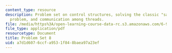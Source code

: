 ```yaml
---
content_type: resource
description: Problem set on control structures, solving the classic "same fringe"
  problem, and communication among threads.
file: /media/https%3A/open-learning-course-data-rc.s3.amazonaws.com/6-945-adventures-in-advanced-symbolic-programming-spring-2009/a7d1d6076ccfa9531f848baea97a23ef_MIT6_945s09_assn08.pdf
file_type: application/pdf
resourcetype: Document
title: Problem Set 8
uid: a7d1d607-6ccf-a953-1f84-8baea97a23ef
---
```

